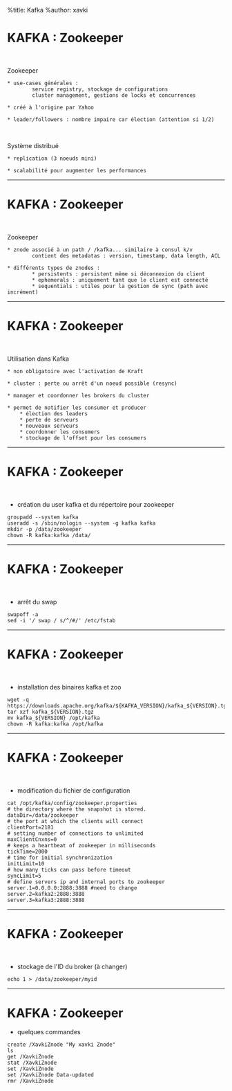 %title: Kafka
%author: xavki


# KAFKA : Zookeeper

<br>

Zookeeper

	* use-cases générales :
			service registry, stockage de configurations
			cluster management, gestions de locks et concurrences

	* créé à l'origine par Yahoo

	* leader/followers : nombre impaire car élection (attention si 1/2)

<br>

Système distribué

	* replication (3 noeuds mini)

	* scalabilité pour augmenter les performances

-----------------------------------------------------------------------------------

# KAFKA : Zookeeper

<br>

Zookeeper

	* znode associé à un path / /kafka... similaire à consul k/v
			contient des metadatas : version, timestamp, data length, ACL

	* différents types de znodes :
			* persistents : persistent même si déconnexion du client
			* ephemerals : uniquement tant que le client est connecté
			* sequentials : utiles pour la gestion de sync (path avec incrément)

-----------------------------------------------------------------------------------

# KAFKA : Zookeeper

<br>

Utilisation dans Kafka

	* non obligatoire avec l'activation de Kraft

	* cluster : perte ou arrêt d'un noeud possible (resync)

	* manager et coordonner les brokers du cluster

	* permet de notifier les consumer et producer
		* élection des leaders
		* perte de serveurs
		* nouveaux serveurs
		* coordonner les consumers
		* stockage de l'offset pour les consumers

-----------------------------------------------------------------------------------

# KAFKA : Zookeeper

<br>

* création du user kafka et du répertoire pour zookeeper

```
groupadd --system kafka
useradd -s /sbin/nologin --system -g kafka kafka
mkdir -p /data/zookeeper
chown -R kafka:kafka /data/
```

-----------------------------------------------------------------------------------

# KAFKA : Zookeeper

<br>

* arrêt du swap

```
swapoff -a
sed -i '/ swap / s/^/#/' /etc/fstab
```

-----------------------------------------------------------------------------------

# KAFKA : Zookeeper

<br>

* installation des binaires kafka et zoo

```
wget -q https://downloads.apache.org/kafka/${KAFKA_VERSION}/kafka_${VERSION}.tgz
tar xzf kafka_${VERSION}.tgz
mv kafka_${VERSION} /opt/kafka
chown -R kafka:kafka /opt/kafka
```

-----------------------------------------------------------------------------------

# KAFKA : Zookeeper

<br>

* modification du fichier de configuration

```
cat /opt/kafka/config/zookeeper.properties
# the directory where the snapshot is stored.
dataDir=/data/zookeeper
# the port at which the clients will connect
clientPort=2181
# setting number of connections to unlimited
maxClientCnxns=0
# keeps a heartbeat of zookeeper in milliseconds
tickTime=2000
# time for initial synchronization
initLimit=10
# how many ticks can pass before timeout
syncLimit=5
# define servers ip and internal ports to zookeeper
server.1=0.0.0.0:2888:3888 #need to change
server.2=kafka2:2888:3888
server.3=kafka3:2888:3888
```

-----------------------------------------------------------------------------------

# KAFKA : Zookeeper

<br>

* stockage de l'ID du broker (à changer)

```
echo 1 > /data/zookeeper/myid
```

-----------------------------------------------------------------------------------

# KAFKA : Zookeeper

* quelques commandes

```
create /XavkiZnode "My xavki Znode"
ls
get /XavkiZnode
stat /XavkiZnode
set /XavkiZnode
set /XavkiZnode Data-updated
rmr /XavkiZnode
```
